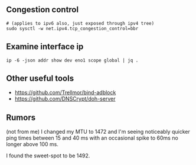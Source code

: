## Congestion control
```
# (applies to ipv6 also, just exposed through ipv4 tree)
sudo sysctl -w net.ipv4.tcp_congestion_control=bbr
```

## Examine interface ip
```
ip -6 -json addr show dev eno1 scope global | jq .
```

## Other useful tools
* https://github.com/Trellmor/bind-adblock
* https://github.com/DNSCrypt/doh-server

## Rumors
(not from me)
I changed my MTU to 1472 and I'm seeing noticeably quicker ping times between 15 and 40 ms with an occasional spike to 60ms no longer above 100 ms.

I found the sweet-spot to be 1492.
